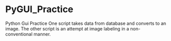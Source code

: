 # PyGUI_Practice
Python Gui Practice
One script takes data from database and converts to an image.
The other script is an attempt at image labeling in a non-conventional manner.
